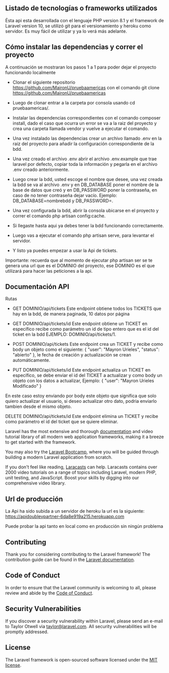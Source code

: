 ## Listado de tecnologías o frameworks utilizados

Ésta api esta desarrollada con el lenguaje PHP version 8.1 y el framework de Laravel version 10, se utilizó git para el versionamiento y heroku como servidor. Es muy fácil de utilizar y ya lo verá más adelante.

## Cómo instalar las dependencias y correr el proyecto

A continuación se mostraran los pasos 1 a 1 para poder dejar el proyecto funcionando localmente

- Clonar el siguiente repositorio https://github.com/MaironU/pruebaamericas con el comando git clone https://github.com/MaironU/pruebaamericas

- Luego de clonar entrar a la carpeta por consola usando cd pruebaamericas/.

- Instalar las dependencias correspondientes con el comando composer install, dado el caso que ocurra un error se va a la raiz del proyecto y crea una carpeta llamada vendor y vuelve a ejecutar el comando.

- Una vez instalado las dependencias crear un archivo llamado .env en la raiz del proyecto para añadir la configuración correspondiente de la bdd.

- Una vez creado el archivo .env abrir el archivo .env.example que trae laravel por defecto, copiar toda la información y pegarla en el archivo .env creado anteriormente.

- Luego crear la bdd, usted escoge el nombre que desee, una vez creada la bdd se va al archivo .env y en DB_DATABASE poner el nombre de la base de datos que creó y en DB_PASSWORD poner la contraseña, en caso de no tener contraseña dejar vacío. Ejemplo: DB_DATABASE=nombrebdd y DB_PASSWORD=.

- Una vez configurada la bdd, abrir la consola ubicarse en el proyecto y correr el comando php artisan config:cache.

- Si llegaste hasta aqui ya debes tener la bdd funcionando correctamente.

- Luego vas a ejecutar el comando php artisan serve, para levantar el servidor.

- Y listo ya puedes empezar a usar la Api de tickets.

Importante: recuerda que al momento de ejecutar php artisan ser se te genera una url que es el DOMINIO del proyecto, ese DOMINIO es el que utilizará para hacer las peticiones a la api.


## Documentación API

Rutas

- GET DOMINIO/api/tickets Este endpoint obtiene todos los TICKETS que hay en la bdd, de manera paginada, 10 datos por página

- GET DOMINIO/api/tickets/id Este endpoint obtiene un TICKET en específico recibe como parámetro un id de tipo entero que es el id del ticket en la bdd EJEMPLO: DOMINIO/api/tickets/1.

- POST DOMINIO/api/tickets Este endpoint crea un TICKET y recibe como body un objeto como el siguiente:
{ "user": "Mayron Urieles", "status": "abierto" }, le fecha de creación y actualización se crean automáticamente.

- PUT DOMINIO/api/tickets/id Este endpoint actualiza un TICKET en específico, se debe enviar el id del TICKET a actualizar y como body un objeto con los datos a actualizar, Ejemplo:
{ "user": "Mayron Urieles Modificado" }

En este caso estoy enviando por body este objeto que significa que solo quiero actualizar el usuario, si deseo actualizar otro dato, podria enviarlo tambien desde el mismo objeto.

DELETE DOMINIO/api/tickets/id Este endpoint elimina un TICKET y recibe como parámetro el id del ticket que se quiere eliminar.

Laravel has the most extensive and thorough [documentation](https://laravel.com/docs) and video tutorial library of all modern web application frameworks, making it a breeze to get started with the framework.

You may also try the [Laravel Bootcamp](https://bootcamp.laravel.com), where you will be guided through building a modern Laravel application from scratch.

If you don't feel like reading, [Laracasts](https://laracasts.com) can help. Laracasts contains over 2000 video tutorials on a range of topics including Laravel, modern PHP, unit testing, and JavaScript. Boost your skills by digging into our comprehensive video library.

## Url de producción

La Api ha sido subida a un servidor de heroku la url es la siguiente: https://apidoublevpartner-6da8e919a215.herokuapp.com

Puede probar la api tanto en local como en producción sin ningún problema
## Contributing

Thank you for considering contributing to the Laravel framework! The contribution guide can be found in the [Laravel documentation](https://laravel.com/docs/contributions).

## Code of Conduct

In order to ensure that the Laravel community is welcoming to all, please review and abide by the [Code of Conduct](https://laravel.com/docs/contributions#code-of-conduct).

## Security Vulnerabilities

If you discover a security vulnerability within Laravel, please send an e-mail to Taylor Otwell via [taylor@laravel.com](mailto:taylor@laravel.com). All security vulnerabilities will be promptly addressed.

## License

The Laravel framework is open-sourced software licensed under the [MIT license](https://opensource.org/licenses/MIT).
